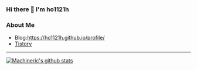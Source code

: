 ### Hi there 👋 I'm ho1121h

### About Me
- Blog:https://ho1121h.github.io/profile/
- [Tistory](https://ho1121h.tistory.com/)
---
[![Machineric's github stats](https://github-readme-stats.vercel.app/api?username=Machineric)](https://github.com/anuraghazra/github-readme-stats)
